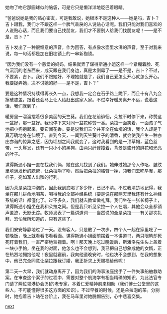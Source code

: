 
她吻了吻它那圆球似的脑袋，可是它只是懒洋洋地眨巴着眼睛。

“爸爸说她是我的贴心密友，可是我敢说，她根本不是这种人——她是吗，吉卜？吉卜跟我，我们才不跟这样一个脾气乖戾的人说贴心话呢。我们只能对我们喜欢的人说贴心话，而且我们要自己找朋友，我们才不要别人给我们找朋友呢！——是不是，吉卜？”

吉卜发出了一种很惬意的声音，作为回答，有点像水壶里水沸的声音。至于对我来说，每一句话都是加在旧枷锁上的一串新枷锁。

“因为我们没有一个慈爱的妈妈，结果就弄了谋得斯通小姐这样一个紧绷着脸、死气沉沉的老东西来，成天跟在我们身边，真是太倒霉了——是不是，吉卜？不过，不要紧，吉卜。我们不跟她好，不理她就是了，我们自己爱怎么开心就怎么开心。我要捉弄她，决不讨她的好——是不是，吉卜？”

要是这种情况持续得再长久一点，我想我一定会在石子路上跪下，而且十有八九会擦破膝盖，跟着还会马上让人给赶出这家人家。不过幸好暖房离开不远，说着这话，我们就到了。

暖房里一溜溜摆着很多美丽的天竺葵。我们在花前徘徊，朵拉不时停下来，称赞这一盆好，那一盆好。我也停下来对同一盆花称赞一番。朵拉一面笑着，一面孩子气地把小狗抱起来，要它闻花香。要是说我们三个并非全在仙境的话，我个人却是千真万确地身在仙境了。直到今天，一闻到天竺葵叶子的清香，就会使我产生一种亦庄亦谐的惊异之感，因为顷刻之间我就变了，这时我看到的是一顶草帽，蓝色丝带，一头鬈发，还有一只小小的黑狗，由两只纤臂搂着，背景是盛开的鲜花和光亮的叶子。

谋得斯通小姐一直在找我们俩，她在这儿找到了我们。她伸过她那令人作呕、皱纹里填满发粉的腮帮，让朵拉吻了吻，然后把朵拉的胳臂一挽，领我们去吃早餐，那样子，宛如军人出殡的行列。

因为茶是朵拉冲泡的，因此我到底喝了多少杯，已记不清。不过我清楚地记得，我坐在那儿拼命地喝茶，喝得我的全部神经系统（要是说在那两天里我还有什么神经系统的话）都僵化了。过不多久，我们就去教堂做礼拜。我们坐在一张长椅子上，谋得斯通小姐坐在我和朵拉之间。但是我只听见朵拉一个人在唱，其他会众全都销声匿迹，无影无踪。牧师发表了一篇讲道词——当然说的全是朵拉——有关那次礼拜，恐怕我所知道的，只有这些了。

我们安安静静地过了一天。没有客人，只是散了一次步，四个人一起在家里吃了一顿晚饭，晚上就看看书看看画。谋得斯通小姐面前摆着一本讲道书，两只眼睛却死死盯着我们，一直严密地监视着。啊！那天晚上吃过晚饭后，斯潘洛先生头上盖着一块小手帕，坐在我的对面，他怎么也不会想到，我已把自己想象成他的女婿，正在热烈地拥抱他呢！夜里就寝前，我向他道晚安时，他也决不会想到，在我的想象中，他已完全同意让朵拉跟我订婚，我正祈求上天赐福给他呢！

第二天一大早，我们就动身离开了，因为我们的海事法庭接手了一件失事船舶救助案。在审查这个案子的过程中，需要对整个航海学有相当精确的知识，为此法官专门请了两位领港协会[5]的老专家，本着仁爱精神前来相助（我们博士公堂里的这些人，不可能懂得很多这方面的知识）。不过早餐的时候，还是朵拉泡的茶。分别时，她抱着吉卜站在台阶上，我在马车里对她脱帽告别，心中悲喜交集。

[next](page353)